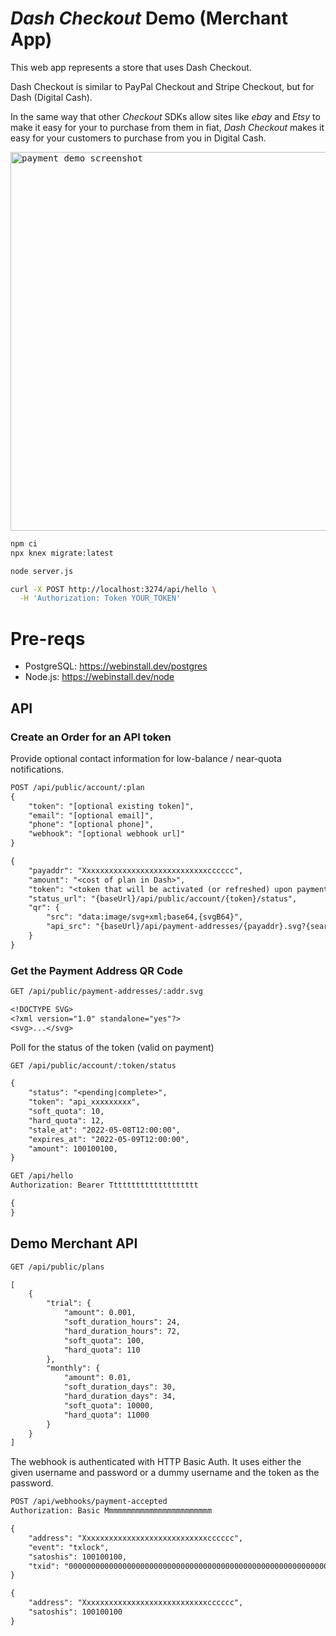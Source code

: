 # _Dash Checkout_ Demo (Merchant App)

This web app represents a store that uses Dash Checkout.

Dash Checkout is similar to PayPal Checkout and Stripe Checkout, but for Dash (Digital Cash).

In the same way that other _Checkout_ SDKs allow sites like _ebay_ and _Etsy_ to make it easy for your to purchase from them in fiat, _Dash Checkout_ makes it easy for your customers to purchase from you in Digital Cash.

<kbd><img width="606" alt="payment demo screenshot" src="https://user-images.githubusercontent.com/122831/156580178-6e84bc85-0804-4dc1-aa8a-553cf97ed0e6.png"></kbd>

```bash
npm ci
npx knex migrate:latest
```

```bash
node server.js
```

```bash
curl -X POST http://localhost:3274/api/hello \
  -H 'Authorization: Token YOUR_TOKEN'
```

# Pre-reqs

- PostgreSQL: https://webinstall.dev/postgres
- Node.js: https://webinstall.dev/node

## API

### Create an Order for an API token

Provide optional contact information for low-balance / near-quota notifications.

```txt
POST /api/public/account/:plan
{
    "token": "[optional existing token]",
    "email": "[optional email]",
    "phone": "[optional phone]",
    "webhook": "[optional webhook url]"
}

{
    "payaddr": "Xxxxxxxxxxxxxxxxxxxxxxxxxxxxcccccc",
    "amount": "<cost of plan in Dash>",
    "token": "<token that will be activated (or refreshed) upon payment>",
    "status_url": "{baseUrl}/api/public/account/{token}/status",
    "qr": {
        "src": "data:image/svg+xml;base64,{svgB64}",
        "api_src": "{baseUrl}/api/payment-addresses/{payaddr}.svg?{search}",
    }
}
```

### Get the Payment Address QR Code

```txt
GET /api/public/payment-addresses/:addr.svg

<!DOCTYPE SVG>
<?xml version="1.0" standalone="yes"?>
<svg>...</svg>
```

Poll for the status of the token (valid on payment)

<!-- TODO remove 'id' from output? -->

```txt
GET /api/public/account/:token/status

{
    "status": "<pending|complete>",
    "token": "api_xxxxxxxxx",
    "soft_quota": 10,
    "hard_quota": 12,
    "stale_at": "2022-05-08T12:00:00",
    "expires_at": "2022-05-09T12:00:00",
    "amount": 100100100,
}
```

```txt
GET /api/hello
Authorization: Bearer Tttttttttttttttttttt

{
}
```

## Demo Merchant API

```txt
GET /api/public/plans

[
    {
        "trial": {
            "amount": 0.001,
            "soft_duration_hours": 24,
            "hard_duration_hours": 72,
            "soft_quota": 100,
            "hard_quota": 110
        },
        "monthly": {
            "amount": 0.01,
            "soft_duration_days": 30,
            "hard_duration_days": 34,
            "soft_quota": 10000,
            "hard_quota": 11000
        }
    }
]
```

The webhook is authenticated with HTTP Basic Auth. It uses either the given username and password or a dummy username and the token as the password.

```txt
POST /api/webhooks/payment-accepted
Authorization: Basic Mmmmmmmmmmmmmmmmmmmmmmmm

{
    "address": "Xxxxxxxxxxxxxxxxxxxxxxxxxxxxcccccc",
    "event": "txlock",
    "satoshis": 100100100,
    "txid": "0000000000000000000000000000000000000000000000000000000000000000"
}

{
    "address": "Xxxxxxxxxxxxxxxxxxxxxxxxxxxxcccccc",
    "satoshis": 100100100
}
```
